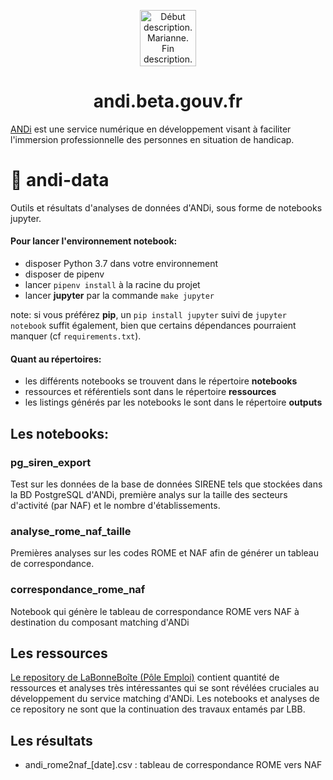 <p align="center">
  <a href="https://andi.beta.gouv.fr">
    <img alt="Début description. Marianne. Fin description." src="https://upload.wikimedia.org/wikipedia/fr/3/38/Logo_de_la_R%C3%A9publique_fran%C3%A7aise_%281999%29.svg" width="90" />
  </a>
</p>
<h1 align="center">
  andi.beta.gouv.fr
</h1>

[ANDi](https://andi.beta.gouv.fr) est une service numérique en développement visant à faciliter l'immersion professionnelle des personnes en situation de handicap.

# 🧪 andi-data
Outils et résultats d'analyses de données d'ANDi, sous forme de notebooks jupyter.

#### Pour lancer l'environnement notebook:

- disposer Python 3.7 dans votre environnement
- disposer de pipenv
- lancer `pipenv install` à la racine du projet
- lancer **jupyter** par la commande `make jupyter`

note: si vous préférez **pip**, un `pip install jupyter` suivi de  `jupyter notebook` suffit également, bien que certains dépendances pourraient manquer (cf `requirements.txt`).

#### Quant au répertoires:

- les différents notebooks se trouvent dans le répertoire **notebooks**
- ressources et référentiels sont dans le répertoire **ressources**
- les listings générés par les notebooks le sont dans le répertoire **outputs**


## Les notebooks:

### pg_siren_export
Test sur les données de la base de données SIRENE tels que stockées dans la BD PostgreSQL d'ANDi,
première analys sur la taille des secteurs d'activité (par NAF) et le nombre d'établissements.

### analyse_rome_naf_taille
Premières analyses sur les codes ROME et NAF afin de générer un tableau de correspondance.

### correspondance_rome_naf
Notebook qui génère le tableau de correspondance ROME vers NAF à destination du composant matching d'ANDi

## Les ressources
[Le repository de LaBonneBoîte (Pôle Emploi)](https://github.com/StartupsPoleEmploi/labonneboite) contient 
quantité de ressources et analyses très intéressantes qui se sont révélées cruciales au développement du 
service matching d'ANDi. Les notebooks et analyses de ce repository ne sont que la continuation des travaux
entamés par LBB.

## Les résultats
- andi\_rome2naf\_\[date\].csv : tableau de correspondance ROME vers NAF
